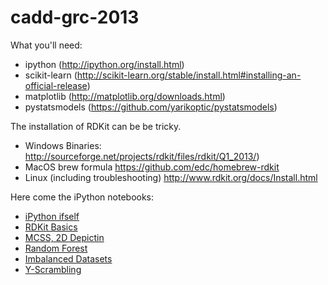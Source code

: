 cadd-grc-2013
=============

What you'll need:

* ipython (http://ipython.org/install.html)
* scikit-learn (http://scikit-learn.org/stable/install.html#installing-an-official-release)
* matplotlib (http://matplotlib.org/downloads.html)
* pystatsmodels (https://github.com/yarikoptic/pystatsmodels)

The installation of RDKit can be be tricky.
* Windows Binaries: http://sourceforge.net/projects/rdkit/files/rdkit/Q1_2013/)
* MacOS brew formula https://github.com/edc/homebrew-rdkit
* Linux (including troubleshooting) http://www.rdkit.org/docs/Install.html

Here come the iPython notebooks:
* [iPython ifself](http://nbviewer.ipython.org/urls/raw.github.com/pzc/cadd-grc-2013/master/000_ipython_itself.ipynb)
* [RDKit Basics](http://nbviewer.ipython.org/urls/raw.github.com/pzc/cadd-grc-2013/master/001_TheBasics.ipynb)
* [MCSS, 2D Depictin](http://nbviewer.ipython.org/urls/raw.github.com/pzc/cadd-grc-2013/master/002_2D_Depiction_MCS.ipynb)
* [Random Forest](http://nbviewer.ipython.org/urls/raw.github.com/pzc/cadd-grc-2013/master/003_RandomForest_kappa_et_al.ipynb)
* [Imbalanced Datasets](http://nbviewer.ipython.org/urls/raw.github.com/pzc/cadd-grc-2013/master/004_kappa__largely_imbalanced_dataset.ipynb)
* [Y-Scrambling](http://nbviewer.ipython.org/urls/raw.github.com/pzc/cadd-grc-2013/master/005_yscrambling.ipynb)
